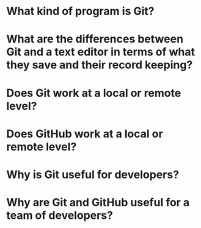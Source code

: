 # What kind of program is Git?
# What are the differences between Git and a text editor in terms of what they save and their record keeping?
# Does Git work at a local or remote level?
# Does GitHub work at a local or remote level?
# Why is Git useful for developers?
# Why are Git and GitHub useful for a team of developers?